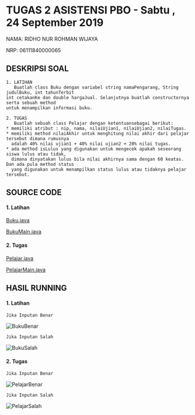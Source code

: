 # TUGAS 2 ASISTENSI PBO - Sabtu , 24 September 2019
NAMA:   RIDHO NUR ROHMAN WIJAYA

NRP:    06111840000065

## DESKRIPSI SOAL
~~~~
1. LATIHAN
   Buatlah class Buku dengan variabel string namaPengarang, String judulBuku, int tahunTerbit
int cetakanKe dan double hargaJual. Selanjutnya buatlah constructornya serta sebuah method
untuk menampilkan informasi buku.
~~~~
~~~~
2. TUGAS
   Buatlah sebuah class Pelajar dengan ketentuansebagai berikut:
* memiliki atribut : nip, nama, nilaiUjian1, nilaiUjian2, nilaiTugas.
* memiliki method nilaiAkhir untuk menghitung nilai akhir dari pelajar tersebut dimana rumusnya
  adalah 40% nilai ujian1 + 40% nilai ujian2 + 20% nilai tugas.
* ada method isLulus yang digunakan untuk mengecek apakah seseorang siswa lulus atau tidak,
  dimana dinyatakan lulus bila nilai akhirnya sama dengan 60 keatas. Dan ada pula method status
  yang digunakan untuk menampilkan status lulus atau tidaknya pelajar tersebut.
~~~~
## SOURCE CODE
#### 1. Latihan
[Buku.java](https://github.com/RinRoya/AsistensiTugas2/blob/master/AsistensiTugas2/Buku.java)

[BukuMain.java](https://github.com/RinRoya/AsistensiTugas2/blob/master/AsistensiTugas2/BukuMain.java)
#### 2. Tugas
[Pelajar.java](https://github.com/RinRoya/AsistensiTugas2/blob/master/AsistensiTugas2/Pelajar.java)

[PelajarMain.java](https://github.com/RinRoya/AsistensiTugas2/blob/master/AsistensiTugas2/PelajarMain.java)
## HASIL RUNNING
#### 1. Latihan
~~~~
Jika Inputan Benar
~~~~
![BukuBenar](https://user-images.githubusercontent.com/49511033/65705244-418beb00-e0b2-11e9-84b5-5c2a046503fc.PNG)
~~~~
Jika Inputan Salah
~~~~
![BukuSalah](https://user-images.githubusercontent.com/49511033/65705249-4486db80-e0b2-11e9-9d98-cc8974413025.PNG)
#### 2. Tugas
~~~~
Jika Inputan Benar
~~~~
![PelajarBenar](https://user-images.githubusercontent.com/49511033/65705233-3afd7380-e0b2-11e9-9090-1a1f1e89e1d3.PNG)
~~~~
Jika Inputan Salah
~~~~
![PelajarSalah](https://user-images.githubusercontent.com/49511033/65705234-3c2ea080-e0b2-11e9-8681-5230b407af49.PNG)
